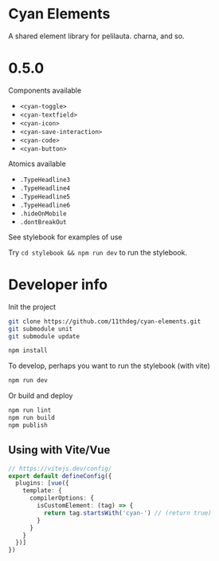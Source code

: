 # Cyan Elements

A shared element library for pelilauta. charna, and so.

# 0.5.0

Components available
- `<cyan-toggle>`
- `<cyan-textfield>`
- `<cyan-icon>`
- `<cyan-save-interaction>`
- `<cyan-code>`
- `<cyan-button>`

Atomics available
- `.TypeHeadline3`
- `.TypeHeadline4`
- `.TypeHeadline5`
- `.TypeHeadline6`
- `.hideOnMobile`
- `.dontBreakOut`

See stylebook for examples of use

Try `cd stylebook && npm run dev` to run the stylebook.

# Developer info

Init the project
```bash
git clone https://github.com/11thdeg/cyan-elements.git
git submodule unit
git submodule update

npm install
```
To develop, perhaps you want to run the stylebook (with vite)
```bash
npm run dev
```

Or build and deploy
```bash
npm run lint
npm run build
npm publish
```

## Using with Vite/Vue
```typescript
// https://vitejs.dev/config/
export default defineConfig({
  plugins: [vue({
    template: {
      compilerOptions: {
        isCustomElement: (tag) => {
          return tag.startsWith('cyan-') // (return true)
        }
      }
    }
  })]
})
```


